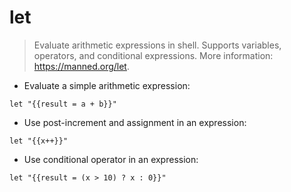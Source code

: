# let

> Evaluate arithmetic expressions in shell.
> Supports variables, operators, and conditional expressions.
> More information: <https://manned.org/let>.

- Evaluate a simple arithmetic expression:

`let "{{result = a + b}}"`

- Use post-increment and assignment in an expression:

`let "{{x++}}"`

- Use conditional operator in an expression:

`let "{{result = (x > 10) ? x : 0}}"`

